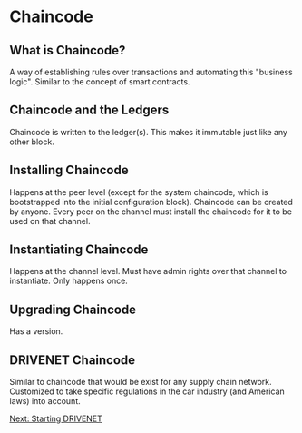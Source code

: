 # Chaincode

## What is Chaincode?

A way of establishing rules over transactions and automating this "business logic". Similar to the concept of smart contracts.


## Chaincode and the Ledgers

Chaincode is written to the ledger(s). This makes it immutable just like any other block.


## Installing Chaincode

Happens at the peer level (except for the system chaincode, which is bootstrapped into the initial configuration block). Chaincode can be created by anyone. Every peer on the channel must install the chaincode for it to be used on that channel.


## Instantiating Chaincode

Happens at the channel level. Must have admin rights over that channel to instantiate. Only happens once.


## Upgrading Chaincode

Has a version.



## DRIVENET Chaincode

Similar to chaincode that would be exist for any supply chain network. Customized to take specific regulations in the car industry (and American laws) into account.



[Next: Starting DRIVENET](../DriveNetSample/StartingDRIVENET.md)
